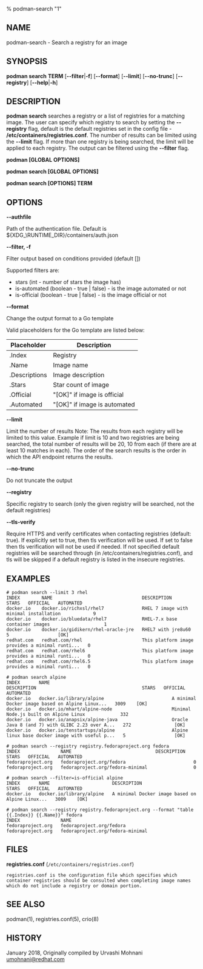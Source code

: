 % podman-search "1"

## NAME
podman\-search - Search a registry for an image

## SYNOPSIS
**podman search**
**TERM**
[**--filter**|**-f**]
[**--format**]
[**--limit**]
[**--no-trunc**]
[**--registry**]
[**--help**|**-h**]

## DESCRIPTION
**podman search** searches a registry or a list of registries for a matching image.
The user can specify which registry to search by setting the **--registry** flag, default
is the default registries set in the config file - **/etc/containers/registries.conf**.
The number of results can be limited using the **--limit** flag. If more than one registry
is being searched, the limit will be applied to each registry. The output can be filtered
using the **--filter** flag.

**podman [GLOBAL OPTIONS]**

**podman search [GLOBAL OPTIONS]**

**podman search [OPTIONS] TERM**

## OPTIONS

**--authfile**

Path of the authentication file. Default is ${XDG_\RUNTIME\_DIR}/containers/auth.json

**--filter, -f**

Filter output based on conditions provided (default [])

Supported filters are:

* stars (int - number of stars the image has)
* is-automated (boolean - true | false) - is the image automated or not
* is-official (boolean - true | false) - is the image official or not

**--format**

Change the output format to a Go template

Valid placeholders for the Go template are listed below:

| **Placeholder** | **Description**              |
| --------------- | ---------------------------- |
| .Index          | Registry                     |
| .Name           | Image name                   |
| .Descriptions   | Image description            |
| .Stars          | Star count of image          |
| .Official       | "[OK]" if image is official  |
| .Automated      | "[OK]" if image is automated |

**--limit**

Limit the number of results
Note: The results from each registry will be limited to this value.
Example if limit is 10 and two registries are being searched, the total
number of results will be 20, 10 from each (if there are at least 10 matches in each).
The order of the search results is the order in which the API endpoint returns the results.

**--no-trunc**

Do not truncate the output

**--registry**

Specific registry to search (only the given registry will be searched, not the default registries)

**--tls-verify**

Require HTTPS and verify certificates when contacting registries (default: true). If explicitly set to true,
then tls verification will be used. If set to false then tls verification will not be used if needed. If not specified
default registries will be searched through (in /etc/containers/registries.conf), and tls will be skipped if a default
registry is listed in the insecure registries.

## EXAMPLES

```
# podman search --limit 3 rhel
INDEX        NAME                                 DESCRIPTION                                       STARS   OFFICIAL   AUTOMATED
docker.io    docker.io/richxsl/rhel7              RHEL 7 image with minimal installation            9
docker.io    docker.io/bluedata/rhel7             RHEL-7.x base container images                    1
docker.io    docker.io/gidikern/rhel-oracle-jre   RHEL7 with jre8u60                                5                  [OK]
redhat.com   redhat.com/rhel                      This platform image provides a minimal runti...   0
redhat.com   redhat.com/rhel6                     This platform image provides a minimal runti...   0
redhat.com   redhat.com/rhel6.5                   This platform image provides a minimal runti...   0
```

```
# podman search alpine
INDEX       NAME                                             DESCRIPTION                                       STARS   OFFICIAL   AUTOMATED
docker.io   docker.io/library/alpine                         A minimal Docker image based on Alpine Linux...   3009    [OK]
docker.io   docker.io/mhart/alpine-node                      Minimal Node.js built on Alpine Linux             332
docker.io   docker.io/anapsix/alpine-java                    Oracle Java 8 (and 7) with GLIBC 2.23 over A...   272                [OK]
docker.io   docker.io/tenstartups/alpine                     Alpine linux base docker image with useful p...   5                  [OK]
```

```
# podman search --registry registry.fedoraproject.org fedora
INDEX               NAME                               DESCRIPTION   STARS   OFFICIAL   AUTOMATED
fedoraproject.org   fedoraproject.org/fedora                         0
fedoraproject.org   fedoraproject.org/fedora-minimal                 0
```

```
# podman search --filter=is-official alpine
INDEX       NAME                       DESCRIPTION                                       STARS   OFFICIAL   AUTOMATED
docker.io   docker.io/library/alpine   A minimal Docker image based on Alpine Linux...   3009    [OK]
```

```
# podman search --registry registry.fedoraproject.org --format "table {{.Index}} {{.Name}}" fedora
INDEX               NAME
fedoraproject.org   fedoraproject.org/fedora
fedoraproject.org   fedoraproject.org/fedora-minimal
```
## FILES

**registries.conf** (`/etc/containers/registries.conf`)

	registries.conf is the configuration file which specifies which container registries should be consulted when completing image names which do not include a registry or domain portion.

## SEE ALSO
podman(1), registries.conf(5), crio(8)

## HISTORY
January 2018, Originally compiled by Urvashi Mohnani <umohnani@redhat.com>

